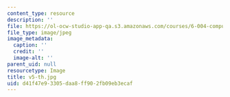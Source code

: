 ```yaml
---
content_type: resource
description: ''
file: https://ol-ocw-studio-app-qa.s3.amazonaws.com/courses/6-004-computation-structures-spring-2017/d41f47e93305daa8ff902fb09eb3ecaf_v5-th.jpg
file_type: image/jpeg
image_metadata:
  caption: ''
  credit: ''
  image-alt: ''
parent_uid: null
resourcetype: Image
title: v5-th.jpg
uid: d41f47e9-3305-daa8-ff90-2fb09eb3ecaf
---
```

